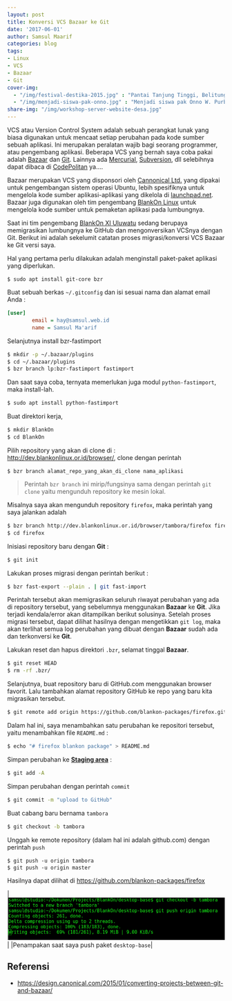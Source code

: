 ```yaml
---
layout: post
title: Konversi VCS Bazaar ke Git
date: '2017-06-01'
author: Samsul Maarif
categories: blog
tags:
- Linux
- VCS
- Bazaar
- Git
cover-img: 
  - "/img/festival-destika-2015.jpg" : "Pantai Tanjung Tinggi, Belitung Timur (2015)"
  - "/img/menjadi-siswa-pak-onno.jpg" : "Menjadi siswa pak Onno W. Purbo di Sekolah Laskar Pelangi (2015)"
share-img: "/img/workshop-server-website-desa.jpg"
---
```


VCS atau Version Control System adalah sebuah perangkat lunak yang biasa digunakan untuk mencaat setiap perubahan pada kode sumber sebuah aplikasi. Ini merupakan peralatan wajib bagi seorang programmer, atau pengembang aplikasi. Beberapa VCS yang bernah saya coba pakai adalah [Bazaar](http://bazaar.canonical.com/) dan [Git](http://git-scm.com). Lainnya ada [Mercurial](https://www.mercurial-scm.org/), [Subversion](https://subversion.apache.org/), dll selebihnya dapat dibaca di [CodePolitan](https://www.codepolitan.com/10-version-control-system-yang-harus-kamu-kenal) ya.... 

Bazaar merupakan VCS yang disponsori oleh [Cannonical Ltd.](http://www.canonical.com/) yang dipakai untuk pengembangan sistem operasi Ubuntu, lebih spesifiknya untuk mengelola kode sumber aplikasi-aplikasi yang dikelola di [launchpad.net](https://launchpad.net). Bazaar juga digunakan oleh tim pengembang [BlankOn Linux](http://dev.blankonlinux.or.id) untuk mengelola kode sumber untuk pemaketan aplikasi pada lumbungnya. 

Saat ini tim pengembang [BlankOn XI Uluwatu](http://github.com/BlankOn) sedang berupaya memigrasikan lumbungnya ke GitHub dan mengonversikan VCSnya dengan Git. Berikut ini adalah sekelumit catatan proses migrasi/konversi VCS Bazaar ke Git versi saya.

Hal yang pertama perlu dilakukan adalah menginstall paket-paket aplikasi yang diperlukan.

```
$ sudo apt install git-core bzr
```

Buat sebuah berkas `~/.gitconfig` dan isi sesuai nama dan alamat email Anda :

```ini
[user]
        email = hay@samsul.web.id
        name = Samsul Ma'arif

```

Selanjutnya install bzr-fastimport

```bash
$ mkdir -p ~/.bazaar/plugins
$ cd ~/.bazaar/plugins
$ bzr branch lp:bzr-fastimport fastimport
```

Dan saat saya coba, ternyata memerlukan juga modul `python-fastimport`, maka install-lah.

```bash
$ sudo apt install python-fastimport
```

Buat direktori kerja,

```bash
$ mkdir BlankOn
$ cd BlankOn
```

Pilih repository yang akan di clone di : <http://dev.blankonlinux.or.id/browser/>, clone dengan perintah 

```
$ bzr branch alamat_repo_yang_akan_di_clone nama_aplikasi
```

> Perintah `bzr branch` ini mirip/fungsinya sama dengan perintah `git clone` yaitu mengunduh repository ke mesin lokal. 

Misalnya saya akan mengunduh repository `firefox`, maka perintah yang saya jalankan adalah

```bash
$ bzr branch http://dev.blankonlinux.or.id/browser/tambora/firefox firefox
$ cd firefox
```

Inisiasi repository baru dengan **Git** :

```bash
$ git init
```

Lakukan proses migrasi dengan perintah berikut :

```bash
$ bzr fast-export --plain . | git fast-import
```

Perintah tersebut akan memigrasikan seluruh riwayat perubahan yang ada di repository tersebut, yang sebelumnya menggunakan **Bazaar** ke **Git**. Jika terjadi kendala/error akan ditampilkan berikut solusinya. Setelah proses migrasi tersebut, dapat dilihat hasilnya dengan mengetikkan `git log`, maka akan terlihat semua log perubahan yang dibuat dengan **Bazaar** sudah ada dan terkonversi ke **Git**.

Lakukan reset dan hapus direktori `.bzr`, selamat tinggal **Bazaar**.

```bash
$ git reset HEAD
$ rm -rf .bzr/
```

Selanjutnya, buat repository baru di GitHub.com menggunakan browser favorit. Lalu tambahkan alamat repository GitHub ke repo yang baru kita migrasikan tersebut.

```bash
$ git remote add origin https://github.com/blankon-packages/firefox.git
```

Dalam hal ini, saya menambahkan satu perubahan ke repositori tersebut, yaitu menambahkan file `README.md` :

```bash 
$ echo "# firefox blankon package" > README.md
```

Simpan perubahan ke [**Staging area**](#) :

```bash
$ git add -A
```

Simpan perubahan dengan perintah `commit` 

```bash
$ git commit -m "upload to GitHub"
```

Buat cabang baru bernama `tambora`

```bash
$ git checkout -b tambora
```

Unggah ke remote repository (dalam hal ini adalah github.com) dengan perintah `push`

```
$ git push -u origin tambora
$ git push -u origin master
```

Hasilnya dapat dilihat di <https://github.com/blankon-packages/firefox>

|[![](/img/migrasi-bazaar-git.png)](/img/migrasi-bazaar-git.png)|
|Penampakan saat saya push paket `desktop-base`|

## Referensi
- <https://design.canonical.com/2015/01/converting-projects-between-git-and-bazaar/>
